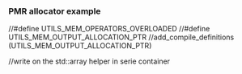 ### PMR allocator example


//#define UTILS_MEM_OPERATORS_OVERLOADED
//#define UTILS_MEM_OUTPUT_ALLOCATION_PTR
//add_compile_definitions (UTILS_MEM_OUTPUT_ALLOCATION_PTR)


//write on the std::array helper in serie container 